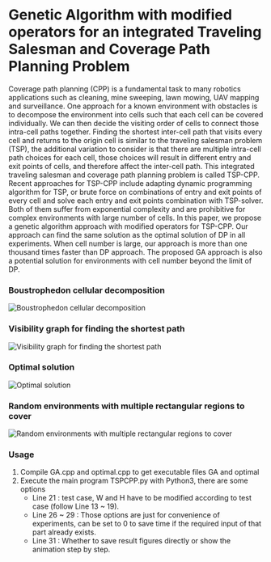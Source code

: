 # Genetic Algorithm with modified operators for an integrated Traveling Salesman and Coverage Path Planning Problem
Coverage path planning (CPP) is a fundamental task to many robotics applications such as cleaning, mine sweeping, lawn mowing, UAV mapping and surveillance. One approach for a known environment with obstacles is to decompose the environment into cells such that each cell can be covered individually. We can then decide the visiting order of cells to connect those intra-cell paths together. Finding the shortest inter-cell path that visits every cell and returns to the origin cell is similar to the traveling salesman problem (TSP), the additional variation to consider is that there are multiple intra-cell path choices for each cell, those choices will result in different entry and exit points of cells, and therefore affect the inter-cell path. This integrated traveling salesman and coverage path planning problem is called TSP-CPP. Recent approaches for TSP-CPP include adapting dynamic programming algorithm for TSP, or brute force on combinations of entry and exit points of every cell and solve each entry and exit points combination with TSP-solver. Both of them suffer from exponential complexity and are prohibitive for complex environments with large number of cells. In this paper, we propose a genetic algorithm approach with modified operators for TSP-CPP. Our approach can find the same solution as the optimal solution of DP in all experiments. When cell number is large, our approach is more than one thousand times faster than DP approach. The proposed GA approach is also a potential solution for environments with cell number beyond the limit of DP.

### Boustrophedon cellular decomposition
![Boustrophedon cellular decomposition](https://github.com/WJTung/GA-TSPCPP/blob/master/1/decomposition.jpg)

### Visibility graph for finding the shortest path
![Visibility graph for finding the shortest path](https://github.com/WJTung/GA-TSPCPP/blob/master/1/visibility_example.jpg)

### Optimal solution
![Optimal solution](https://github.com/WJTung/GA-TSPCPP/blob/master/1/result.jpg)

### Random environments with multiple rectangular regions to cover
![Random environments with multiple rectangular regions to cover](https://github.com/WJTung/GA-TSPCPP/blob/master/random_map/21/1080_1080/01/GA_path.jpg)

### Usage
1. Compile GA.cpp and optimal.cpp to get executable files GA and optimal
2. Execute the main program TSPCPP.py with Python3, there are some options
    * Line 21 : test case, W and H have to be modified according to test case (follow Line 13 ~ 19).
    * Line 26 ~ 29 : Those options are just for convenience of experiments, can be set to 0 to save time if the required input of that part already exists.
    * Line 31 : Whether to save result figures directly or show the animation step by step.
